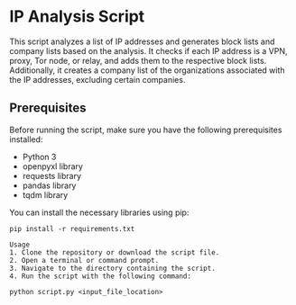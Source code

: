# IP Analysis Script

This script analyzes a list of IP addresses and generates block lists and company lists based on the analysis. It checks if each IP address is a VPN, proxy, Tor node, or relay, and adds them to the respective block lists. Additionally, it creates a company list of the organizations associated with the IP addresses, excluding certain companies.

## Prerequisites

Before running the script, make sure you have the following prerequisites installed:

- Python 3
- openpyxl library
- requests library
- pandas library
- tqdm library

You can install the necessary libraries using pip:

```shell
pip install -r requirements.txt

Usage
1. Clone the repository or download the script file.
2. Open a terminal or command prompt.
3. Navigate to the directory containing the script.
4. Run the script with the following command:

python script.py <input_file_location>
